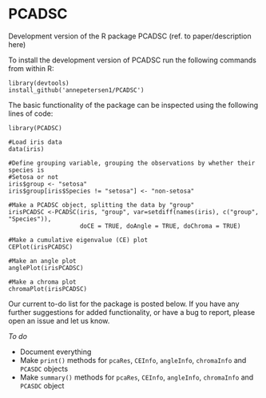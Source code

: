 # PCADSC

Development version of the R package PCADSC  (ref. to paper/description here)

To install the development version of PCADSC run the following commands
from within R:
```{r}
library(devtools)
install_github('annepetersen1/PCADSC')
```

The basic functionality of the package can be inspected using the following lines of code:
```{r}
library(PCADSC)

#Load iris data
data(iris)

#Define grouping variable, grouping the observations by whether their species is
#Setosa or not
iris$group <- "setosa"
iris$group[iris$Species != "setosa"] <- "non-setosa"

#Make a PCADSC object, splitting the data by "group"
irisPCADSC <-PCADSC(iris, "group", var=setdiff(names(iris), c("group", "Species")),
                    doCE = TRUE, doAngle = TRUE, doChroma = TRUE)
                         
#Make a cumulative eigenvalue (CE) plot
CEPlot(irisPCADSC)

#Make an angle plot 
anglePlot(irisPCADSC)

#Make a chroma plot
chromaPlot(irisPCADSC)
```

Our current to-do list for the package is posted below. If you have any further suggestions for added functionality, or have a bug to report, please open an issue and let us know.

_To do_
- Document everything
- Make `print()` methods for `pcaRes`, `CEInfo`, `angleInfo`, `chromaInfo` and `PCASDC` objects
- Make `summary()` methods for `pcaRes`, `CEInfo`, `angleInfo`, `chromaInfo` and `PCASDC` object

